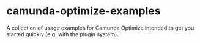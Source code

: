 # camunda-optimize-examples
A collection of usage examples for Camunda Optimize intended to get you started quickly (e.g. with the plugin system).
